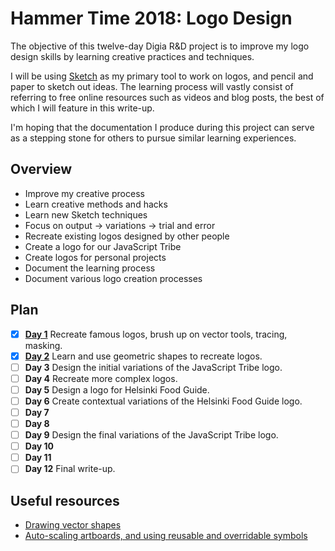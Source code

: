 # Hammer Time 2018: Logo Design

The objective of this twelve-day Digia R&D project is to improve my logo design skills by learning creative practices and techniques.

I will be using [Sketch](https://www.sketchapp.com) as my primary tool to work on logos, and pencil and paper to sketch out ideas. The learning process will vastly consist of referring to free online resources such as videos and blog posts, the best of which I will feature in this write-up.

I'm hoping that the documentation I produce during this project can serve as a stepping stone for others to pursue similar learning experiences.

## Overview

- Improve my creative process
- Learn creative methods and hacks
- Learn new Sketch techniques
- Focus on output -> variations -> trial and error
- Recreate existing logos designed by other people
- Create a logo for our JavaScript Tribe
- Create logos for personal projects
- Document the learning process
- Document various logo creation processes

## Plan

- [x] [**Day 1**](docs/day-01.md) Recreate famous logos, brush up on vector tools, tracing, masking.
- [x] [**Day 2**](docs/day-02.md) Learn and use geometric shapes to recreate logos.
- [ ] **Day 3** Design the initial variations of the JavaScript Tribe logo.
- [ ] **Day 4** Recreate more complex logos.
- [ ] **Day 5** Design a logo for Helsinki Food Guide.
- [ ] **Day 6** Create contextual variations of the Helsinki Food Guide logo.
- [ ] **Day 7**
- [ ] **Day 8**
- [ ] **Day 9** Design the final variations of the JavaScript Tribe logo.
- [ ] **Day 10**
- [ ] **Day 11**
- [ ] **Day 12** Final write-up.

## Useful resources

- [Drawing vector shapes](https://www.youtube.com/watch?v=GWueR0dgt2A)
- [Auto-scaling artboards, and using reusable and overridable symbols](https://www.youtube.com/watch?v=73rxh6tiWbU)

